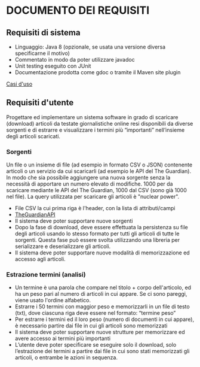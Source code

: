 # DOCUMENTO DEI REQUISITI
## Requisiti di sistema
* Linguaggio: Java 8 (opzionale, se usata una versione diversa specificarne il motivo)
* Commentato in modo da poter utilizzare javadoc
* Unit testing eseguito con JUnit
* Documentazione prodotta come gdoc o tramite il Maven site plugin

[Casi d'uso](casi_uso.md)

## Requisiti d'utente
Progettare ed implementare un sistema software in grado di
scaricare (download) articoli da testate giornalistiche online resi
disponibili da diverse sorgenti e di estrarre e visualizzare i termini
più “importanti” nell’insieme degli articoli scaricati.

### Sorgenti
Un file o un insieme di file (ad esempio in formato CSV o JSON) contenente articoli o un servizio da cui scaricarli (ad esempio le API del The Guardian).
In modo che sia possibile aggiungere una nuova sorgente senza la necessità di apportare un numero elevato di modifiche.
1000 per da scaricare mediante le API del The Guardian, 1000 dal CSV (sono già 1000 nel file). La query utilizzata per scaricare gli articoli è "nuclear power".
- File CSV la cui prima riga è l'header, con la lista di attributi/campi
- [TheGuardianAPI](https://open-platform.theguardian.com/documentation/)
- Il sistema deve poter supportare nuove sorgenti
- Dopo la fase di download, deve essere effettuata la persistenza su file
  degli articoli usando lo stesso formato per tutti gli articoli di tutte le
  sorgenti. Questa fase può essere svolta utilizzando una libreria per serializzare 
  e deserializzare gli articoli.
- Il sistema deve poter supportare nuove modalità di memorizzazione ed
  accesso agli articoli.

### Estrazione termini (analisi)
- Un termine è una parola che compare nel titolo + corpo dell'articolo, ed ha un peso pari
  al numero di articoli in cui appare. Se ci sono pareggi, viene usato l'ordine alfabetico.
- Estrarre i 50 termini con maggior peso e memorizzarli in un file di
  testo (txt), dove ciascuna riga deve essere nel formato:
  “termine peso”
- Per estrarre i termini ed il loro peso (numero di documenti in cui appare),
  è necessario partire dai file in cui gli articoli sono memorizzati
- Il sistema deve poter supportare nuove strutture per memorizzare ed
  avere accesso ai termini più importanti
- L’utente deve poter specificare se eseguire solo il download, solo
  l’estrazione dei termini a partire dai file in cui sono stati memorizzati gli
  articoli, o entrambe le azioni in sequenza.
